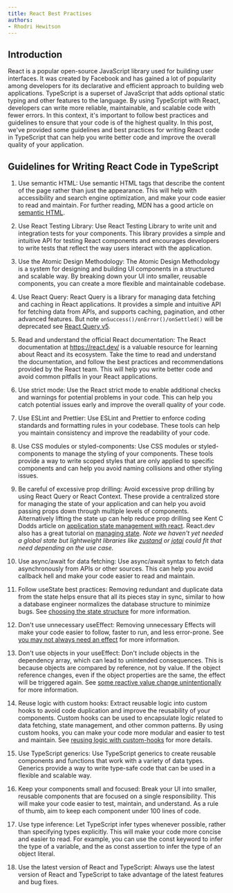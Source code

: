 ```yaml
---
title: React Best Practises 
authors: 
- Rhodri Hewitson
---
```


## Introduction

React is a popular open-source JavaScript library used for building user interfaces. It was created by Facebook and has gained a lot of popularity among developers for its declarative and efficient approach to building web applications. TypeScript is a superset of JavaScript that adds optional static typing and other features to the language. By using TypeScript with React, developers can write more reliable, maintainable, and scalable code with fewer errors. In this context, it's important to follow best practices and guidelines to ensure that your code is of the highest quality. In this post, we've provided some guidelines and best practices for writing React code in TypeScript that can help you write better code and improve the overall quality of your application.

## 

## Guidelines for Writing React Code in TypeScript

1. Use semantic HTML: Use semantic HTML tags that describe the content of the page rather than just the appearance. This will help with accessibility and search engine optimization, and make your code easier to read and maintain. For further reading, MDN has a good article on [semantic HTML]( https://developer.mozilla.org/en-US/docs/Glossary/Semantics).

1. Use React Testing Library: Use React Testing Library to write unit and integration tests for your components. This library provides a simple and intuitive API for testing React components and encourages developers to write tests that reflect the way users interact with the application.

1. Use the Atomic Design Methodology: The Atomic Design Methodology is a system for designing and building UI components in a structured and scalable way. By breaking down your UI into smaller, reusable components, you can create a more flexible and maintainable codebase.

1. Use React Query: React Query is a library for managing data fetching and caching in React applications. It provides a simple and intuitive API for fetching data from APIs, and supports caching, pagination, and other advanced features. But note `onSuccess()/onError()/onSettled()` will be deprecated see [React Query v5](https://twitter.com/TkDodo/status/1647341498227097600).

1. Read and understand the official React documentation: The React documentation at <https://react.dev/> is a valuable resource for learning about React and its ecosystem. Take the time to read and understand the documentation, and follow the best practices and recommendations provided by the React team. This will help you write better code and avoid common pitfalls in your React applications.

1. Use strict mode: Use the React strict mode to enable additional checks and warnings for potential problems in your code. This can help you catch potential issues early and improve the overall quality of your code.

1. Use ESLint and Prettier: Use ESLint and Prettier to enforce coding standards and formatting rules in your codebase. These tools can help you maintain consistency and improve the readability of your code.

1. Use CSS modules or styled-components: Use CSS modules or styled-components to manage the styling of your components. These tools provide a way to write scoped styles that are only applied to specific components and can help you avoid naming collisions and other styling issues.

1. Be careful of excessive prop drilling: Avoid excessive prop drilling by using React Query or React Context. These provide a centralized store for managing the state of your application and can help you avoid passing props down through multiple levels of components. Alternatively lifting the state up can help reduce prop drilling see Kent C Dodds article on [application state management with react](https://kentcdodds.com/blog/application-state-management-with-react). React.dev also has a great tutorial on [managing state](https://react.dev/learn/managing-state). _Note we haven't yet needed a global state but lightweight libraries like [zustand](https://github.com/pmndrs/zustand) or [jotai](https://github.com/pmndrs/jotai) could fit that need depending on the use case._

1. Use async/await for data fetching: Use async/await syntax to fetch data asynchronously from APIs or other sources. This can help you avoid callback hell and make your code easier to read and maintain.

1. Follow useState best practices: Removing redundant and duplicate data from the state helps ensure that all its pieces stay in sync, similar to how a database engineer normalizes the database structure to minimize bugs. See [choosing the state structure](https://react.dev/learn/choosing-the-state-structure) for more information.

1. Don't use unnecessary useEffect:  Removing unnecessary Effects will make your code easier to follow, faster to run, and less error-prone. See [you may not always need an effect](https://react.dev/learn/you-might-not-need-an-effect#) for more information. 

1. Don't use objects in your useEffect: Don't include objects in the dependency array, which can lead to unintended consequences. This is because objects are compared by reference, not by value. If the object reference changes, even if the object properties are the same, the effect will be triggered again. See [some reactive value change unintentionally](https://react.dev/learn/removing-effect-dependencies#does-some-reactive-value-change-unintentionally) for more information.

1. Reuse logic with custom hooks: Extract reusable logic into custom hooks to avoid code duplication and improve the reusability of your components. Custom hooks can be used to encapsulate logic related to data fetching, state management, and other common patterns. By using custom hooks, you can make your code more modular and easier to test and maintain. See [reusing logic with custom-hooks](https://react.dev/learn/reusing-logic-with-custom-hooks) for more details.

1. Use TypeScript generics: Use TypeScript generics to create reusable components and functions that work with a variety of data types. Generics provide a way to write type-safe code that can be used in a flexible and scalable way.

1. Keep your components small and focused: Break your UI into smaller, reusable components that are focused on a single responsibility. This will make your code easier to test, maintain, and understand. As a rule of thumb, aim to keep each component under 100 lines of code.

1. Use type inference: Let TypeScript infer types whenever possible, rather than specifying types explicitly. This will make your code more concise and easier to read. For example, you can use the const keyword to infer the type of a variable, and the as const assertion to infer the type of an object literal.

1. Use the latest version of React and TypeScript: Always use the latest version of React and TypeScript to take advantage of the latest features and bug fixes.